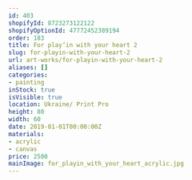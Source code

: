 ```yaml
---
id: 403
shopifyId: 8723273122122
shopifyOptionId: 47772452389194
order: 183
title: For play’in with your heart 2
slug: for-playin-with-your-heart-2
url: art-works/for-playin-with-your-heart-2
aliases: []
categories:
- painting
inStock: true
isVisible: true
location: Ukraine/ Print Pro
height: 80
width: 60
date: 2019-01-01T00:00:00Z
materials:
- acrylic
- canvas
price: 2500
mainImage: for_playin_with_your_heart_acrylic.jpg
---
```

